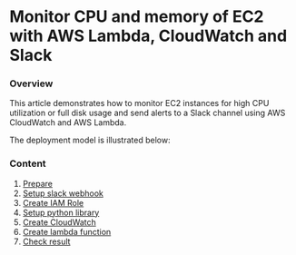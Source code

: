 # Monitor CPU and memory of EC2 with AWS Lambda, CloudWatch and Slack

### Overview

This article demonstrates how to monitor EC2 instances for high CPU utilization or full disk usage and send alerts to a Slack channel using AWS CloudWatch and AWS Lambda.

The deployment model is illustrated below:

### Content

1. [Prepare](1-prerequisite)
2. [Setup slack webhook](2-setup-slack-webhook)
3. [Create IAM Role](3-create-iam-role)
4. [Setup python library](4-add-python-library)
5. [Create CloudWatch](6-create-cloud-watch)
6. [Create lambda function](5-create-lambda-function)
7. [Check result](6-check-result)
